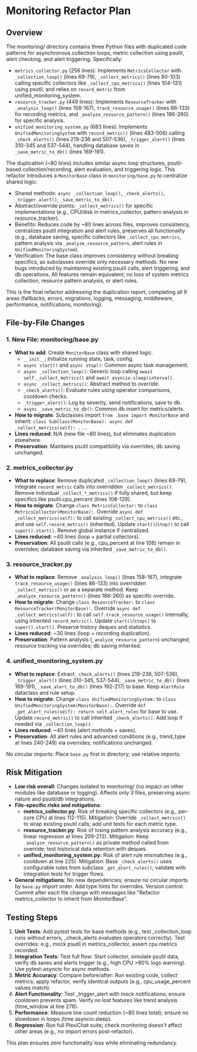 # Monitoring Refactor Plan

## Overview

The monitoring/ directory contains three Python files with duplicated code patterns for asynchronous collection loops, metric collection using psutil, alert checking, and alert triggering. Specifically:

- `metrics_collector.py` (256 lines): Implements `MetricsCollector` with `_collection_loop()` (lines 69-79), `_collect_metrics()` (lines 80-103) calling specific collectors like `_collect_cpu_metrics()` (lines 104-131) using psutil, and relies on `record_metric` from unified_monitoring_system.
- `resource_tracker.py` (449 lines): Implements `ResourceTracker` with `_analysis_loop()` (lines 158-167), `track_resource_usage()` (lines 86-133) for recording metrics, and `_analyze_resource_pattern()` (lines 186-260) for specific analysis.
- `unified_monitoring_system.py` (683 lines): Implements `UnifiedMonitoringSystem` with `record_metric()` (lines 483-506) calling `_check_alerts()` (lines 219-236 and 507-536), `_trigger_alert()` (lines 310-345 and 537-544), handling database saves in `_save_metric_to_db()` (lines 169-191).

The duplication (~80 lines) includes similar async loop structures, psutil-based collection/recording, alert evaluation, and triggering logic. This refactor introduces a `MonitorBase` class in `monitoring/base.py` to centralize shared logic:

- Shared methods: `async _collection_loop()`, `_check_alerts()`, `_trigger_alert()`, `_save_metric_to_db()`.
- Abstract/override points: `_collect_metrics()` for specific implementations (e.g., CPU/disk in metrics_collector, pattern analysis in resource_tracker).
- Benefits: Reduces code by ~80 lines across files, improves consistency, centralizes psutil integration and alert rules, preserves all functionality (e.g., database saving, specific collectors like `_collect_cpu_metrics`, pattern analysis via `_analyze_resource_pattern`, alert rules in `UnifiedMonitoringSystem`).
- Verification: The base class improves consistency without breaking specifics, as subclasses override only necessary methods. No new bugs introduced by maintaining existing psutil calls, alert triggering, and db operations. All features remain equivalent; no loss of system metrics collection, resource pattern analysis, or alert rules.

This is the final refactor addressing the duplication report, completing all 9 areas (fallbacks, errors, migrations, logging, messaging, middleware, performance, notifications, monitoring).

## File-by-File Changes

### 1. New File: monitoring/base.py
- **What to add**: Create `MonitorBase` class with shared logic.
  - `__init__`: Initialize running state, task, config.
  - `async start()` and `async stop()`: Common async task management.
  - `async _collection_loop()`: Generic loop calling `await self._collect_metrics()` and `await asyncio.sleep(interval)`.
  - `async _collect_metrics()`: Abstract method to override.
  - `_check_alerts()`: Evaluate rules using operator comparisons, cooldown checks.
  - `_trigger_alert()`: Log by severity, send notifications, save to db.
  - `async _save_metric_to_db()`: Common db insert for metrics/alerts.
- **How to migrate**: Subclasses import `from .base import MonitorBase` and inherit: `class SubClass(MonitorBase): async def _collect_metrics(self): ...`.
- **Lines reduced**: N/A (new file ~80 lines), but eliminates duplication elsewhere.
- **Preservation**: Maintains psutil compatibility via overrides; db saving unchanged.

### 2. metrics_collector.py
- **What to replace**: Remove duplicated `_collection_loop()` (lines 69-79), integrate `record_metric` calls into overridden `_collect_metrics()`. Remove individual `_collect_*_metrics()` if fully shared, but keep specifics like psutil.cpu_percent (lines 108-129).
- **How to migrate**: Change `class MetricsCollector:` to `class MetricsCollector(MonitorBase):`. Override `async def _collect_metrics(self):` to call existing `_collect_cpu_metrics()` etc., and use `self.record_metric()` (inherited). Update `start()`/`stop()` to call `super().start()`. Remove global instance if centralized.
- **Lines reduced**: ~40 lines (loop + partial collectors).
- **Preservation**: All psutil calls (e.g., cpu_percent at line 108) remain in overrides; database saving via inherited `_save_metric_to_db()`.

### 3. resource_tracker.py
- **What to replace**: Remove `_analysis_loop()` (lines 158-167), integrate `track_resource_usage()` (lines 86-133) into overridden `_collect_metrics()` or as a separate method. Keep `_analyze_resource_pattern()` (lines 186-260) as specific override.
- **How to migrate**: Change `class ResourceTracker:` to `class ResourceTracker(MonitorBase):`. Override `async def _collect_metrics(self):` to call `self.track_resource_usage()` internally, using inherited `record_metric()`. Update `start()`/`stop()` to `super().start()`. Preserve history deques and statistics.
- **Lines reduced**: ~30 lines (loop + recording duplication).
- **Preservation**: Pattern analysis (`_analyze_resource_pattern`) unchanged; resource tracking via overrides; db saving inherited.

### 4. unified_monitoring_system.py
- **What to replace**: Extract `_check_alerts()` (lines 219-236, 507-536), `_trigger_alert()` (lines 310-345, 537-544), `_save_metric_to_db()` (lines 169-191), `_save_alert_to_db()` (lines 192-217) to base. Keep `AlertRule` dataclass and rule setup.
- **How to migrate**: Change `class UnifiedMonitoringSystem:` to `class UnifiedMonitoringSystem(MonitorBase):`. Override `def _get_alert_rules(self): return self.alert_rules` for base to use. Update `record_metric()` to call inherited `_check_alerts()`. Add loop if needed via `_collection_loop()`.
- **Lines reduced**: ~40 lines (alert methods + saves).
- **Preservation**: All alert rules and advanced conditions (e.g., trend_type at lines 240-249) via overrides; notifications unchanged.

No circular imports: Place `base.py` first in directory; use relative imports.

## Risk Mitigation

- **Low risk overall**: Changes isolated to monitoring/ (no impact on other modules like database or logging). Affects only 3 files, preserving async nature and psutil/db integrations.
- **File-specific risks and mitigations**:
  - **metrics_collector.py**: Risk of breaking specific collectors (e.g., per-core CPU at lines 112-115). Mitigation: Override `_collect_metrics()` to wrap existing psutil calls; add unit tests for each metric type.
  - **resource_tracker.py**: Risk of losing pattern analysis accuracy (e.g., linear regression at lines 209-213). Mitigation: Keep `_analyze_resource_pattern()` as private method called from override; test historical data retention with deques.
  - **unified_monitoring_system.py**: Risk of alert rule mismatches (e.g., cooldown at line 225). Mitigation: Base `_check_alerts()` uses configurable rules from subclass `_get_alert_rules()`; validate with integration tests for trigger flows.
- **General mitigations**: No new dependencies; ensure no circular imports by `base.py` import order. Add type hints for overrides. Version control: Commit after each file change with messages like "Refactor metrics_collector to inherit from MonitorBase".

## Testing Steps

1. **Unit Tests**: Add pytest tests for base methods (e.g., test _collection_loop runs without errors, _check_alerts evaluates operators correctly). Test overrides: e.g., mock psutil in metrics_collector, assert cpu metrics recorded.
2. **Integration Tests**: Test full flow: Start collector, simulate psutil data, verify db saves and alerts trigger (e.g., high CPU >90% logs warning). Use pytest-asyncio for async methods.
3. **Metric Accuracy**: Compare before/after: Run existing code, collect metrics; apply refactor, verify identical outputs (e.g., cpu_usage_percent values match).
4. **Alert Functionality**: Test _trigger_alert with mock notifications; ensure cooldown prevents spam. Verify no lost features like trend analysis (time_window at line 276).
5. **Performance**: Measure line count reduction (~80 lines total); ensure no slowdown in loops (time asyncio.sleep).
6. **Regression**: Run full PlexiChat suite; check monitoring doesn't affect other areas (e.g., no import errors post-refactor).

This plan ensures zero functionality loss while eliminating redundancy.